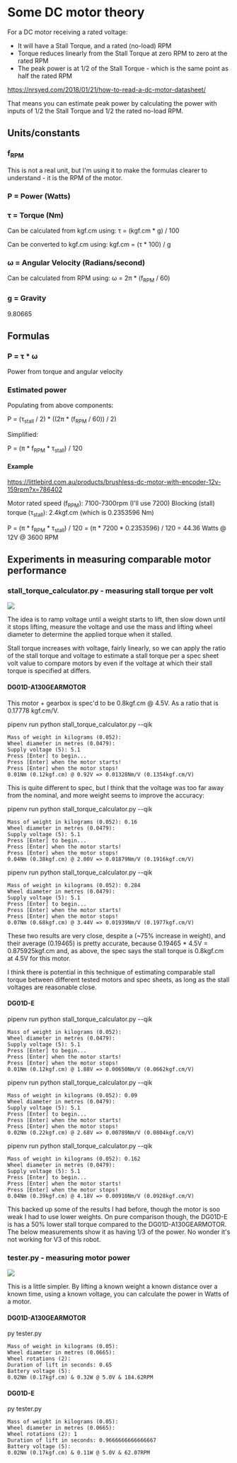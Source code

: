 # Some DC motor theory

For a DC motor receiving a rated voltage:

 - It will have a Stall Torque, and a rated (no-load) RPM
 - Torque reduces linearly from the Stall Torque at zero RPM to zero at the rated RPM
 - The peak power is at 1/2 of the Stall Torque - which is the same point as half the rated RPM

https://nrsyed.com/2018/01/21/how-to-read-a-dc-motor-datasheet/

That means you can estimate peak power by calculating the power with inputs of
1/2 the Stall Torque and 1/2 the rated no-load RPM.

## Units/constants

### f<sub>RPM</sub>

This is not a real unit, but I'm using it to make the formulas clearer to
understand - it is the RPM of the motor.

### P = Power (Watts)

### τ = Torque (Nm)

Can be calculated from kgf.cm using: τ = (kgf.cm * g) / 100

Can be converted to kgf.cm using: kgf.cm = (τ * 100) / g

### ω = Angular Velocity (Radians/second)

Can be calculated from RPM using: ω = 2π * (f<sub>RPM</sub> / 60)

### g = Gravity

9.80665

## Formulas

### P = τ * ω

Power from torque and angular velocity

### Estimated power

Populating from above components:

P = (τ<sub>stall</sub> / 2) * ((2π * (f<sub>RPM</sub> / 60)) / 2)

Simplified:

P = (π * f<sub>RPM</sub> * τ<sub>stall</sub>) / 120

#### Example

https://littlebird.com.au/products/brushless-dc-motor-with-encoder-12v-159rpm?x=786402

Motor rated speed (f<sub>RPM</sub>): 7100-7300rpm (I'll use 7200)
Blocking (stall) torque (τ<sub>stall</sub>): 2.4kgf.cm (which is 0.2353596 Nm)

P = (π * f<sub>RPM</sub> * τ<sub>stall</sub>) / 120
  = (π * 7200 * 0.2353596) / 120
  = 44.36 Watts @ 12V @ 3600 RPM

## Experiments in measuring comparable motor performance

###  stall_torque_calculator.py - measuring stall torque per volt

![](stall_torque_setup.jpg)

The idea is to ramp voltage until a weight starts to lift, then slow down
until it stops lifting, measure the voltage and use the mass and lifting wheel
diameter to determine the applied torque when it stalled.

Stall torque increases with voltage, fairly linearly, so we can apply the
ratio of the stall torque and voltage to estimate a stall torque per a spec
sheet volt value to compare motors by even if the voltage at which their stall
torque is specified at differs.

#### DG01D-A130GEARMOTOR

This motor + gearbox is spec'd to be 0.8kgf.cm @ 4.5V. As a ratio that is
0.17778 kgf.cm/V.

pipenv run python stall_torque_calculator.py --qik

    Mass of weight in kilograms (0.052):
    Wheel diameter in metres (0.0479):
    Supply voltage (5): 5.1
    Press [Enter] to begin...
    Press [Enter] when the motor starts!
    Press [Enter] when the motor stops!
    0.01Nm (0.12kgf.cm) @ 0.92V => 0.01328Nm/V (0.1354kgf.cm/V)

This is quite different to spec, but I think that the voltage was too far away
from the nominal, and more weight seems to improve the accuracy:

pipenv run python stall_torque_calculator.py --qik

    Mass of weight in kilograms (0.052): 0.16
    Wheel diameter in metres (0.0479):
    Supply voltage (5): 5.1
    Press [Enter] to begin...
    Press [Enter] when the motor starts!
    Press [Enter] when the motor stops!
    0.04Nm (0.38kgf.cm) @ 2.00V => 0.01879Nm/V (0.1916kgf.cm/V)

pipenv run python stall_torque_calculator.py --qik

    Mass of weight in kilograms (0.052): 0.284
    Wheel diameter in metres (0.0479):
    Supply voltage (5): 5.1
    Press [Enter] to begin...
    Press [Enter] when the motor starts!
    Press [Enter] when the motor stops!
    0.07Nm (0.68kgf.cm) @ 3.44V => 0.01939Nm/V (0.1977kgf.cm/V)

These two results are very close, despite a (~75% increase in weight), and
their average (0.19465) is pretty accurate, because 0.19465 * 4.5V =
0.875925kgf.cm and, as above, the spec says the stall torque is 0.8kgf.cm at
4.5V for this motor.

I think there is potential in this technique of estimating comparable stall
torque between different tested motors and spec sheets, as long as the stall
voltages are reasonable close.

#### DG01D-E

pipenv run python stall_torque_calculator.py --qik

    Mass of weight in kilograms (0.052):
    Wheel diameter in metres (0.0479):
    Supply voltage (5): 5.1
    Press [Enter] to begin...
    Press [Enter] when the motor starts!
    Press [Enter] when the motor stops!
    0.01Nm (0.12kgf.cm) @ 1.88V => 0.00650Nm/V (0.0662kgf.cm/V)

pipenv run python stall_torque_calculator.py --qik

    Mass of weight in kilograms (0.052): 0.09
    Wheel diameter in metres (0.0479):
    Supply voltage (5): 5.1
    Press [Enter] to begin...
    Press [Enter] when the motor starts!
    Press [Enter] when the motor stops!
    0.02Nm (0.22kgf.cm) @ 2.68V => 0.00789Nm/V (0.0804kgf.cm/V)

pipenv run python stall_torque_calculator.py --qik

    Mass of weight in kilograms (0.052): 0.162
    Wheel diameter in metres (0.0479):
    Supply voltage (5): 5.1
    Press [Enter] to begin...
    Press [Enter] when the motor starts!
    Press [Enter] when the motor stops!
    0.04Nm (0.39kgf.cm) @ 4.18V => 0.00910Nm/V (0.0928kgf.cm/V)

This backed up some of the results I had before, though the motor is soo weak
I had to use lower weights. On pure comparison though, the DG01D-E is has a
50% lower stall torque compared to the DG01D-A130GEARMOTOR. The below
measurements show it as having 1/3 of the power. No wonder it's not working
for V3 of this robot.

### tester.py - measuring motor power

![](DG01D-E.gif)

This is a little simpler. By lifting a known weight a known distance over a
known time, using a known voltage, you can calculate the power in Watts of a
motor.

#### DG01D-A130GEARMOTOR

py tester.py

    Mass of weight in kilograms (0.05):
    Wheel diameter in metres (0.0665):
    Wheel rotations (2):
    Duration of lift in seconds: 0.65
    Battery voltage (5):
    0.02Nm (0.17kgf.cm) & 0.32W @ 5.0V & 184.62RPM

#### DG01D-E

py tester.py

    Mass of weight in kilograms (0.05):
    Wheel diameter in metres (0.0665):
    Wheel rotations (2): 1
    Duration of lift in seconds: 0.9666666666666667
    Battery voltage (5):
    0.02Nm (0.17kgf.cm) & 0.11W @ 5.0V & 62.07RPM
